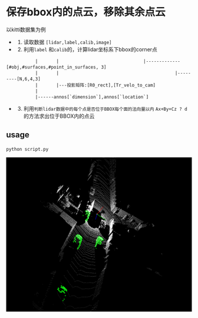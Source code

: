 # 保存bbox内的点云，移除其余点云

以kitti数据集为例

- 1. 读取数据 `[lidar,label,calib,image]`
- 2. 利用`label` 和`calib`的，计算lidar坐标系下bbox的corner点

```
           |       |                                |-------------[#obj,#surfaces,#point_in_surfaces, 3]
           |       |                                            |---------[N,6,4,3]
           |       |---投影矩阵:[R0_rect],[Tr_velo_to_cam]
           |
           |------annos[`dimension`],annos[`location`]
```

- 3. 利用`判断lidar数据中的每个点是否位于BBOX每个面的法向量以内` `Ax+By+Cz ? d` 的方法求出位于BBOX内的点云


## usage
```bash
python script.py
```

![return](docs/snapshot.png)
